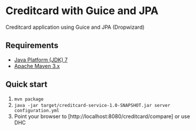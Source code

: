 Creditcard with Guice and JPA
=====================================

Creditcard application using Guice and JPA (Dropwizard)

Requirements
------------
* [Java Platform (JDK) 7](http://www.oracle.com/technetwork/java/javase/downloads/index.html)
* [Apache Maven 3.x](http://maven.apache.org/)

Quick start
-----------
1. `mvn package`
2. `java -jar target/creditcard-service-1.0-SNAPSHOT.jar server configuration.yml`
3. Point your browser to [http://localhost:8080/creditcard/compare] or use DHC
